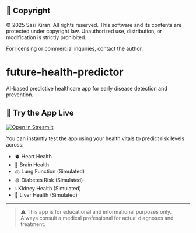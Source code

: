 ## 📄 Copyright

© 2025 Sasi Kiran. All rights reserved. This software and its contents are protected under copyright law.
Unauthorized use, distribution, or modification is strictly prohibited.

For licensing or commercial inquiries, contact the author.
# future-health-predictor

AI-based predictive healthcare app for early disease detection and prevention.

## 🚀 Try the App Live

[![Open in Streamlit](https://static.streamlit.io/badges/streamlit_badge_black_white.svg)](https://future-health.streamlit.app/)

You can instantly test the app using your health vitals to predict risk levels across:

- 🫀 Heart Health
- 🧠 Brain Health
- 🫁 Lung Function (Simulated)
- 🩸 Diabetes Risk (Simulated)
- 💧 Kidney Health (Simulated)
- 🧬 Liver Health (Simulated)

---

> ⚠️ This app is for educational and informational purposes only. Always consult a medical professional for actual diagnoses and treatment.

